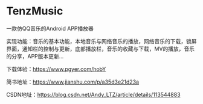 # TenzMusic
一款仿QQ音乐的Android APP播放器

实现功能：音乐的基本功能，本地音乐与网络音乐的播放，网络音乐的下载，锁屏界面，通知栏的控制与更新，底部播放栏，音乐的收藏与下载，MV的播放，音乐的分享，APP版本更新...

下载体验：https://www.pgyer.com/hobY

简书地址：https://www.jianshu.com/p/a35d3e21d23a

CSDN地址：https://blog.csdn.net/Andy_LTZ/article/details/113544883

